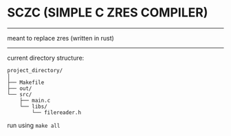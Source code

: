 # SCZC (SIMPLE C ZRES COMPILER)
---
meant to replace zres (written in rust)

---
current directory structure:
```
project_directory/
│
├── Makefile
├── out/
└── src/
    ├── main.c
    └── libs/
        └── filereader.h
```
run using `make all`
